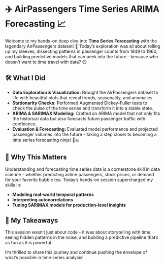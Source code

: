 # ✈️ AirPassengers Time Series ARIMA Forecasting 📈

Welcome to my hands-on deep dive into **Time Series Forecasting** with the legendary AirPassengers dataset! 🚀 Today’s exploration was all about rolling up my sleeves, dissecting patterns in passenger counts from 1949 to 1960, and building predictive models that can peek into the future - because who doesn’t want to time travel with data? 😉

## 🛠️ What I Did
- **Data Exploration & Visualization:** Brought the AirPassengers dataset to life with beautiful plots that reveal trends, seasonality, and anomalies.
- **Stationarity Checks:** Performed Augmented Dickey-Fuller tests to check the pulse of the time series and transform it into a stable state.
- **ARIMA & SARIMAX Modeling:** Crafted an ARIMA model that not only fits the historical data but also forecasts future passenger traffic with confidence.
- **Evaluation & Forecasting:** Evaluated model performance and projected passenger volumes into the future - taking a step closer to becoming a time series forecasting ninja! 🥷📊

## 🎯 Why This Matters
Understanding and forecasting time series data is a cornerstone skill in data science - whether predicting airline passengers, stock prices, or demand for your favorite bubble tea. Today’s hands-on session supercharged my skills in:
- **Modeling real-world temporal patterns**
- **Interpreting autocorrelations**
- **Tuning SARIMAX models for production-level insights**

## 🌟 My Takeaways
This session wasn’t just about code - it was about storytelling with time, seeing hidden patterns in the noise, and building a predictive pipeline that’s as fun as it is powerful.

I’m thrilled to share this journey and continue pushing the envelope of what’s possible in time series analysis!
